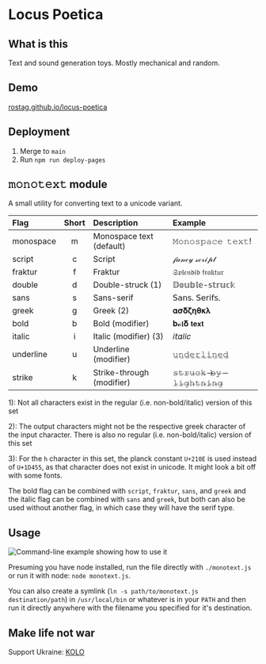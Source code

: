 # Locus Poetica

## What is this

Text and sound generation toys. Mostly mechanical and random.

## Demo

[rostag.github.io/locus-poetica](https://rostag.github.io/locus-poetica)

## Deployment

1. Merge to `main`
2. Run `npm run deploy-pages`

## 𝚖𝚘𝚗𝚘𝚝𝚎𝚡𝚝 module

A small utility for converting text to a unicode variant.

| Flag      | Short | Description               | Example             |
| :-------- | :---: | :------------------------ | :------------------ |
| monospace |   m   | Monospace text (default)  | 𝙼𝚘𝚗𝚘𝚜𝚙𝚊𝚌𝚎 𝚝𝚎𝚡𝚝!     |
| script    |   c   | Script                    | 𝒻𝒶𝓃𝒸𝓎 𝓈𝒸𝓇𝒾𝓅𝓉        |
| fraktur   |   f   | Fraktur                   | 𝔖𝔭𝔩𝔢𝔫𝔡𝔦𝔡 𝔣𝔯𝔞𝔨𝔱𝔲𝔯    |
| double    |   d   | Double-struck (1)         | 𝔻𝕠𝕦𝕓𝕝𝕖-𝕤𝕥𝕣𝕦𝕔𝕜       |
| sans      |   s   | Sans-serif                | 𝖲𝖺𝗇𝗌. 𝖲𝖾𝗋𝗂𝖿𝗌.       |
| greek     |   g   | Greek (2)                 | 𝛂𝛔𝛅𝛇𝛈𝛉𝛋𝛌            |
| bold      |   b   | Bold (modifier)           | 𝐛𝓸𝖑𝛅 𝘁𝗲𝘅𝘁           |
| italic    |   i   | Italic (modifier) (3)     | 𝑖𝘵𝛼𝑙𝘪𝑐              |
| underline |   u   | Underline (modifier)      | 𝚞̲𝚗̲𝚍̲𝚎̲𝚛̲𝚕̲𝚒̲𝚗̲𝚎̲𝚍̲          |
| strike    |   k   | Strike-through (modifier) | 𝚜̶𝚝̶𝚛̶𝚞̶𝚌̶𝚔̶ ̶𝚋̶𝚢̶ ̶𝚕̶𝚒̶𝚐̶𝚑̶𝚝̶𝚗̶𝚒̶𝚗̶𝚐̶ |

1): Not all characters exist in the regular (i.e. non-bold/italic) version of this set

2): The output characters might not be the respective greek character of the input character. There is also no regular (i.e. non-bold/italic) version of this set

3): For the `h` character in this set, the planck constant `U+210E` is used instead of `U+1D455`, as that character does not exist in unicode. It might look a bit off with some fonts.

The bold flag can be combined with `script`, `fraktur`, `sans`, and `greek` and the italic flag can be combined with `sans` and `greek`, but both can also be used without another flag, in which case they will have the serif type.

## Usage

![Command-line example showing how to use it](https://i.imgur.com/Rk5w3ut.png "Command-line example")

Presuming you have node installed, run the file directly with `./monotext.js`
or run it with node: `node monotext.js`.

You can also create a symlink (`ln -s path/to/monotext.js destination/path`) in
`/usr/local/bin` or whatever is in your `PATH` and then run it directly anywhere with the filename you specified for it's destination.

## Make life not war

Support Ukraine: [KOLO](https://www.koloua.com/en)

